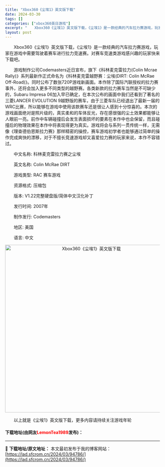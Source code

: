 ```yaml
---
title: "Xbox360《尘埃1》英文版下载"
date: 2024-03-30
tags: []
categories: ["xbox360英日游戏"]
excerpt: "　　Xbox360《尘埃1》英文版下载，《尘埃1》是一款经典的汽车拉力赛游戏，玩家在游戏中需要驾驶着赛车进行拉力竞速赛。对赛车竞速类游戏感兴趣的玩家快来下载吧。 　　游戏制作公司Codemasters近日宣布，旗下《科林麦克雷拉力(Colin Mcrae Rally)》系列最新作正式命名为《科林麦克&hellip;"
layout: post
---
```


 <p>　　Xbox360《尘埃1》英文版下载，《尘埃1》是一款经典的汽车拉力赛游戏，玩家在游戏中需要驾驶着赛车进行拉力竞速赛。对赛车竞速类游戏感兴趣的玩家快来下载吧。</p> <p>　　游戏制作公司Codemasters近日宣布，旗下《科林麦克雷拉力(Colin Mcrae Rally)》系列最新作正式命名为《科林麦克雷越野赛：尘埃(DIRT: Colin McRae Off-Road)》。同时公布了数张720P游戏新画面。本作除了国际汽联授权的拉力赛事外，还将会加入更多不同类型的越野赛。各类新款的拉力赛车当然是不可缺少的，Subaru Impresa 06加入早已确定，在本次公布的画面中我们还看到了著名的三菱LANCER EVOLUTION 9越野版的赛车，由于三菱车队已经退出了最新一届的WRC比赛，所以能够在游戏中使用该款赛车还是很让人感到十分惊喜的。本次的游戏画面绝对是照片级的，真实柔和的车体反光，存在感很强的尘土效果都能够让人眼前一亮。前作中车辆碰撞后会发生表面损坏的要素在本作中也会保留，而且碰撞后的物理效果在本作中将表现得更为真实。游戏将会与系列一贯传统一样，无需像《理查德伯恩斯拉力赛》那样精密的操控，赛车游戏初学者也能够通过简单的操作完成爽快的漂移，对于不擅长竞速游戏却又喜爱拉力赛的玩家来说，本作不容错过。</p> <p>　　中文名称: 科林麦克雷拉力赛之尘埃</p> <p>　　英文名称: Colin McRae DIRT</p> <p>　　游戏类型: RAC 赛车游戏</p> <p>　　资源格式: 压缩包</p> <p>　　版本: V1.22完整硬盘版/简体中文汉化补丁</p> <p>　　发行时间: 2007年</p> <p>　　制作发行: Codemasters</p> <p>　　地区: 美国</p> <p>　　语言: 中文</p> <p align="center"><img align="" border="0" src="https://lad.sfcrom.cn/wp-content/uploads/2024/03/20240330_6607d34510f78.jpg" width="546" alt="Xbox360《尘埃1》英文版下载" /></p> <p>　　以上就是《尘埃1》英文版下载，更多内容请持续关注游戏年轮</p> <p><h4>下载地址(由网友<font color="red">LemonTea1989</font>发布)：</h4></p> 

---
📖 **下载地址/原文地址：** 本文最初发布于我的博客网站：[https://lad.sfcrom.cn/2024/03/94786/](https://lad.sfcrom.cn/2024/03/94786/)
